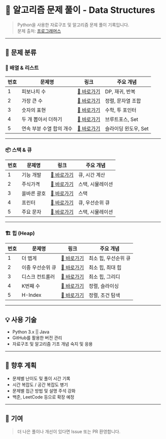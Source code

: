# 📘 알고리즘 문제 풀이 - Data Structures

> Python을 사용한 자료구조 및 알고리즘 문제 풀이 기록입니다.  
> 문제 출처: [프로그래머스](https://programmers.co.kr)

---




## 📌 문제 분류

### 🧮 배열 & 리스트

| 번호 | 문제명 | 링크 | 주요 개념 |
|------|--------|------|------------|
| 1 | 피보나치 수 | [🔗 바로가기](https://programmers.co.kr/learn/courses/30/lessons/12945) | DP, 재귀, 반복 |
| 2 | 가장 큰 수 | [🔗 바로가기](https://programmers.co.kr/learn/courses/30/lessons/42746) | 정렬, 문자열 조합 |
| 3 | 숫자의 표현 | [🔗 바로가기](https://programmers.co.kr/learn/courses/30/lessons/12924) | 수학, 투 포인터 |
| 4 | 두 개 뽑아서 더하기 | [🔗 바로가기](https://programmers.co.kr/learn/courses/30/lessons/68644) | 브루트포스, Set |
| 5 | 연속 부분 수열 합의 개수 | [🔗 바로가기](https://programmers.co.kr/learn/courses/30/lessons/43162) | 슬라이딩 윈도우, Set |

---

### 📦 스택 & 큐

| 번호 | 문제명 | 링크 | 주요 개념 |
|------|--------|------|------------|
| 1 | 기능 개발 | [🔗 바로가기](https://programmers.co.kr/learn/courses/30/lessons/42586) | 큐, 시간 계산 |
| 2 | 주식가격 | [🔗 바로가기](https://programmers.co.kr/learn/courses/30/lessons/42584) | 스택, 시뮬레이션 |
| 3 | 올바른 괄호 | [🔗 바로가기](https://programmers.co.kr/learn/courses/30/lessons/42587) | 스택 |
| 4 | 프린터 | [🔗 바로가기](https://programmers.co.kr/learn/courses/30/lessons/42587) | 큐, 우선순위 큐 |
| 5 | 주요 문자 | [🔗 바로가기](https://programmers.co.kr/learn/courses/30/lessons/42588) | 스택, 시뮬레이션 |

---

### 🏗 힙 (Heap)

| 번호 | 문제명 | 링크 | 주요 개념 |
|------|--------|------|------------|
| 1 | 더 맵게 | [🔗 바로가기](https://school.programmers.co.kr/learn/courses/30/lessons/42626) | 최소 힙, 우선순위 큐 |
| 2 | 이중 우선순위 큐 | [🔗 바로가기](https://school.programmers.co.kr/learn/courses/30/lessons/42628) | 최소 힙, 최대 힙 |
| 3 | 디스크 컨트롤러 | [🔗 바로가기](https://school.programmers.co.kr/learn/courses/30/lessons/42627) | 최소 힙, 그리디 |
| 4 | K번째 수 | [🔗 바로가기](https://school.programmers.co.kr/learn/courses/30/lessons/42748) | 정렬, 슬라이싱 |
| 5 | H-Index | [🔗 바로가기](https://school.programmers.co.kr/learn/courses/30/lessons/42747) | 정렬, 조건 탐색 |

---

## 💡 사용 기술

- Python 3.x || Java
- GitHub를 활용한 버전 관리
- 자료구조 및 알고리즘 기초 개념 숙지 및 응용

---

## 🔮 향후 계획

- 문제별 난이도 및 풀이 시간 기록
- 시간 복잡도 / 공간 복잡도 병기
- 문제별 접근 방법 및 설명 주석 강화
- 백준, LeetCode 등으로 확장 예정

---

## 🙌 기여

> 더 나은 풀이나 개선이 있다면 Issue 또는 PR 환영합니다.
